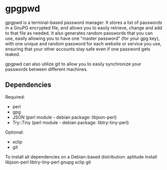 gpgpwd
======

gpgpwd is a terminal-based password manager. It stores a list of passwords
in a GnuPG encrypted file, and allows you to easily retrieve, change and add to
that file as needed. It also generates random passwords that you can use,
easily allowing you to have one "master password" (for your gpg key), with
one unique and random password for each website or service you use, ensuring
that your other accounts stay safe even if one password gets leaked.

gpgpwd can also utilize git to allow you to easily synchronize your
passwords between different machines.

Dependencies
------------
Required:
- perl
- gpg
- JSON (perl module - debian package: libjson-perl)
- Try::Tiny (perl module - debian package: libtry-tiny-perl)

Optional:
- xclip
- git

To install all dependencies on a Debian-based distribution:
    aptitude install libjson-perl libtry-tiny-perl gnupg xclip git
